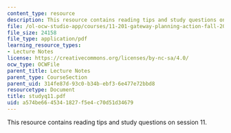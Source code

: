 ```yaml
---
content_type: resource
description: This resource contains reading tips and study questions on session 11.
file: /ol-ocw-studio-app/courses/11-201-gateway-planning-action-fall-2005/a574be6645341827f5e4c70d51d34679_studyq11.pdf
file_size: 24158
file_type: application/pdf
learning_resource_types:
- Lecture Notes
license: https://creativecommons.org/licenses/by-nc-sa/4.0/
ocw_type: OCWFile
parent_title: Lecture Notes
parent_type: CourseSection
parent_uid: 314fe87d-93c0-b34b-ebf3-6e477e72bbd8
resourcetype: Document
title: studyq11.pdf
uid: a574be66-4534-1827-f5e4-c70d51d34679
---
```

This resource contains reading tips and study questions on session 11.